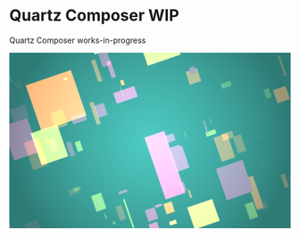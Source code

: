 Quartz Composer WIP
============================

Quartz Composer works-in-progress

![Happy Colored Marbles](/images/happycoloredmarbles.png)

